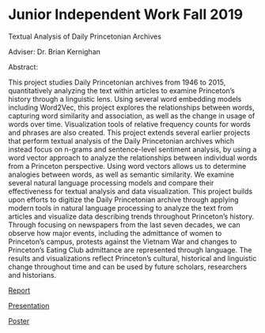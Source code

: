 # Junior Independent Work Fall 2019

Textual Analysis of Daily Princetonian Archives

Adviser: Dr. Brian Kernighan

Abstract:

This project studies Daily Princetonian archives from 1946 to 2015, quantitatively analyzing the text within articles to examine Princeton’s history through a linguistic lens. Using several word embedding models including Word2Vec, this project explores the relationships between words, capturing word similarity and association, as well as the change in usage of words over time.
Visualization tools of relative frequency counts for words and phrases are also created. This project extends several earlier projects that perform textual analysis of the Daily Princetonian archives which instead focus on n-grams and sentence-level sentiment analysis, by using a word vector approach to analyze the relationships between individual words from a Princeton perspective. Using word vectors allows us to determine analogies between words, as well as semantic similarity. We examine several natural language processing models and compare their effectiveness for textual analysis and data visualization. This project builds upon efforts to digitize the Daily Princetonian archive through applying modern tools in natural language processing to analyze the text from articles and visualize data describing trends throughout Princeton’s history. Through focusing on newspapers from the last seven decades, we can observe how major events, including the admittance of women to Princeton’s campus, protests against the Vietnam War and changes to Princeton’s Eating Club admittance are represented through language. The results and visualizations reflect Princeton’s cultural, historical and linguistic change throughout time and can be used by future scholars, researchers and historians.

[Report](report.pdf)

[Presentation](IW_Presentation.pdf)

[Poster](IW_Poster.pdf)
